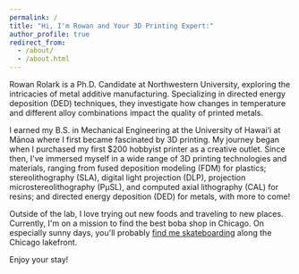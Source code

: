 ```yaml
---
permalink: /
title: "Hi, I'm Rowan and Your 3D Printing Expert:"
author_profile: true
redirect_from: 
  - /about/
  - /about.html
---
```



Rowan Rolark is a Ph.D. Candidate at Northwestern University, exploring the intricacies of metal additive manufacturing. Specializing in directed energy deposition (DED) techniques, they investigate how changes in temperature and different alloy combinations impact the quality of printed metals.

I earned my B.S. in Mechanical Engineering at the University of Hawai‘i at Mānoa where I first became fascinated by 3D printing. My journey began when I purchased my first $200 hobbyist printer as a creative outlet. Since then, I've immersed myself in a wide range of 3D printing technologies and materials, ranging from fused deposition modeling (FDM) for plastics; stereolithography (SLA), digital light projection (DLP), projection microstereolithography (PµSL), and computed axial lithography (CAL) for resins; and directed energy deposition (DED) for metals, with more to come!

Outside of the lab, I love trying out new foods and traveling to new places. Currently, I'm on a mission to find the best boba shop in Chicago. On especially sunny days, you'll probably [find me skateboarding](https://dailynorthwestern.com/2022/10/18/photo/captured/captured-students-skateboard-across-the-lakefill-skyline/ "Captured: Students skateboard across the Lakefill skyline") along the Chicago lakefront.

Enjoy your stay!